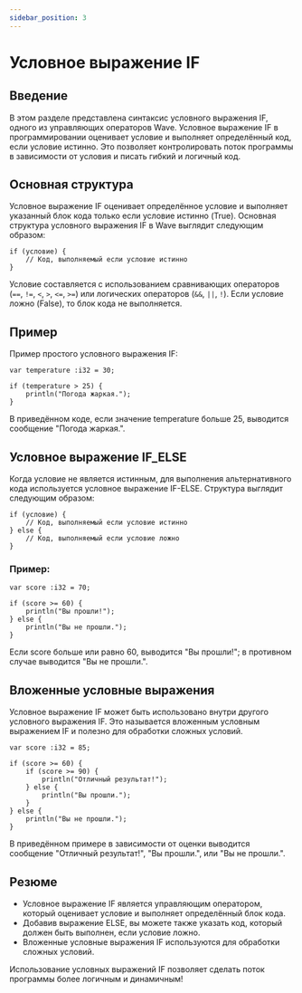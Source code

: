 ```yaml
---
sidebar_position: 3
---
```


# Условное выражение IF

## Введение

В этом разделе представлена синтаксис условного выражения IF, одного из управляющих операторов Wave.
Условное выражение IF в программировании оценивает условие и выполняет определённый код, если условие истинно.
Это позволяет контролировать поток программы в зависимости от условия и писать гибкий и логичный код.

## Основная структура

Условное выражение IF оценивает определённое условие и выполняет указанный блок кода только если условие истинно (True).
Основная структура условного выражения IF в Wave выглядит следующим образом:

```wave
if (условие) {
    // Код, выполняемый если условие истинно
}
```

Условие составляется с использованием сравнивающих операторов (`==`, `!=`, `<`, `>`, `<=`, `>=`) или логических операторов (`&&`, `||`, `!`). Если условие ложно (False), то блок кода не выполняется.

## Пример

Пример простого условного выражения IF:

```wave
var temperature :i32 = 30;

if (temperature > 25) {
    println("Погода жаркая.");
}
```

В приведённом коде, если значение temperature больше 25, выводится сообщение "Погода жаркая.".

## Условное выражение IF_ELSE

Когда условие не является истинным, для выполнения альтернативного кода используется условное выражение IF-ELSE.
Структура выглядит следующим образом:

```wave
if (условие) {
    // Код, выполняемый если условие истинно
} else {
    // Код, выполняемый если условие ложно
}
```

### Пример:

```wave
var score :i32 = 70;

if (score >= 60) {
    println("Вы прошли!");
} else {
    println("Вы не прошли.");
}
```

Если score больше или равно 60, выводится "Вы прошли!"; в противном случае выводится "Вы не прошли.".

## Вложенные условные выражения

Условное выражение IF может быть использовано внутри другого условного выражения IF. Это называется вложенным условным выражением IF и полезно для обработки сложных условий.

```wave
var score :i32 = 85;

if (score >= 60) {
    if (score >= 90) {
        println("Отличный результат!");
    } else {
        println("Вы прошли.");
    } 
} else {
    println("Вы не прошли.");
}
```

В приведённом примере в зависимости от оценки выводится сообщение "Отличный результат!", "Вы прошли.", или "Вы не прошли.".

## Резюме

- Условное выражение IF является управляющим оператором, который оценивает условие и выполняет определённый блок кода.
- Добавив выражение ELSE, вы можете также указать код, который должен быть выполнен, если условие ложно.
- Вложенные условные выражения IF используются для обработки сложных условий.

Использование условных выражений IF позволяет сделать поток программы более логичным и динамичным!